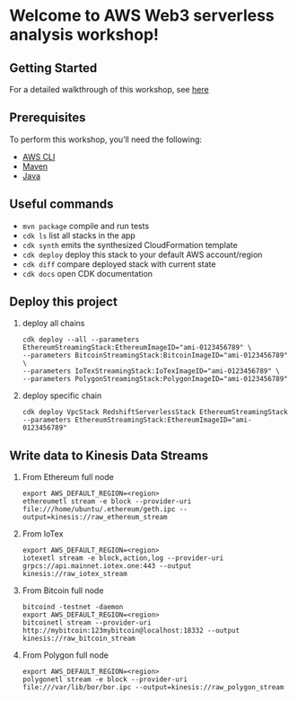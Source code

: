 # Welcome to AWS Web3 serverless analysis workshop!

## Getting Started
For a detailed walkthrough of this workshop, see [here](https://github.com/tsaol/Web3-serverless-analytics-on-aws)

## Prerequisites
To perform this workshop, you’ll need the following:
   * [AWS CLI](https://docs.aws.amazon.com/cli/latest/userguide/cli-chap-getting-started.html)
   * [Maven](https://docs.aws.amazon.com/neptune/latest/userguide/iam-auth-connect-prerq.html)
   * [Java](https://aws.amazon.com/corretto/?filtered-posts.sort-by=item.additionalFields.createdDate&filtered-posts.sort-order=desc)
## Useful commands

 * `mvn package`     compile and run tests
 * `cdk ls`          list all stacks in the app
 * `cdk synth`       emits the synthesized CloudFormation template
 * `cdk deploy`      deploy this stack to your default AWS account/region
 * `cdk diff`        compare deployed stack with current state
 * `cdk docs`        open CDK documentation

## Deploy this project
1. deploy all chains
    ```
    cdk deploy --all --parameters EthereumStreamingStack:EthereumImageID="ami-0123456789" \
    --parameters BitcoinStreamingStack:BitcoinImageID="ami-0123456789" \
    --parameters IoTexStreamingStack:IoTexImageID="ami-0123456789" \
    --parameters PolygonStreamingStack:PolygonImageID="ami-0123456789"
    ```
2. deploy specific chain
    ```
    cdk deploy VpcStack RedshiftServerlessStack EthereumStreamingStack --parameters EthereumStreamingStack:EthereumImageID="ami-0123456789"
    ```

## Write data to Kinesis Data Streams
1. From Ethereum full node
    ```
    export AWS_DEFAULT_REGION=<region>
    ethereumetl stream -e block --provider-uri file:///home/ubuntu/.ethereum/geth.ipc --output=kinesis://raw_ethereum_stream
    ```
2. From IoTex
    ```
    export AWS_DEFAULT_REGION=<region>
    iotexetl stream -e block,action,log --provider-uri grpcs://api.mainnet.iotex.one:443 --output kinesis://raw_iotex_stream
    ```
3. From Bitcoin full node
    ```
    bitcoind -testnet -daemon
    export AWS_DEFAULT_REGION=<region>
    bitcoinetl stream --provider-uri http://mybitcoin:123mybitcoin@localhost:18332 --output kinesis://raw_bitcoin_stream
    ```

4. From Polygon full node
    ```
    export AWS_DEFAULT_REGION=<region>
    polygonetl stream -e block --provider-uri file:///var/lib/bor/bor.ipc --output=kinesis://raw_polygon_stream
    ```




